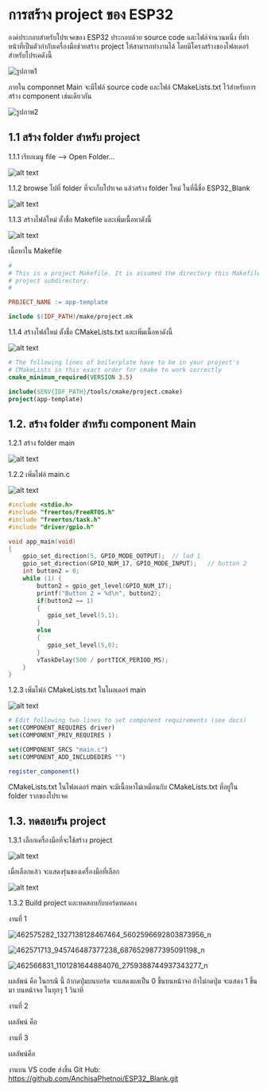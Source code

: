 # การสร้าง project ของ ESP32

องค์ประกอบสำหรับโปรเจคของ ESP32 ประกอบด้วย source code และไฟล์จำนวนหนึ่ง ที่ทำหน้าที่เป็นตัวกำกับเครื่องมือช่วยสร้าง project  ให้สามารถทำงานได้
โดยมีโครงสร้างของโฟลเดอร์สำหรับโปรเคดังนี้

![รูปภาพ1](Pictures/รูปภาพ1.png)

ภายใน componnet Main จะมีไฟล์ source code และไฟล์ CMakeLists.txt ไว้สำหรับการสร้าง component เช่นเดียวกัน

![รูปภาพ2](Pictures/รูปภาพ2.png)

## 1.1 สร้าง folder สำหรับ project


1.1.1 เรียกเมนู file --> Open Folder... 

![alt text](Pictures/image.png)

1.1.2 browse ไปที่ folder ที่จะเก็บโปรเจค แล้วสร้าง folder  ใหม่ ในที่นี้ชื่อ ESP32_Blank

![alt text](Pictures/image-1.png)

1.1.3 สร้างไฟล์ใหม่ ตั้งชื่อ  Makefile และเพิ่มเนื้อหาดังนี้

![alt text](Pictures/image-2.png)

เนื้อหาใน Makefile

``` makefile
#
# This is a project Makefile. It is assumed the directory this Makefile resides in is a
# project subdirectory.
#

PROJECT_NAME := app-template

include $(IDF_PATH)/make/project.mk
```

1.1.4 สร้างไฟล์ใหม่ ตั้งชื่อ  CMakeLists.txt และเพิ่มเนื้อหาดังนี้

![alt text](Pictures/image-3.png)

``` CMake
# The following lines of boilerplate have to be in your project's
# CMakeLists in this exact order for cmake to work correctly
cmake_minimum_required(VERSION 3.5)

include($ENV{IDF_PATH}/tools/cmake/project.cmake)
project(app-template)
```


## 1.2. สร้าง folder สำหรับ component Main

1.2.1 สร้าง folder main

![alt text](Pictures/image-4.png)


1.2.2 เพิ่มไฟล์ main.c

![alt text](Pictures/image-6.png)

```c
#include <stdio.h>
#include "freertos/FreeRTOS.h"
#include "freertos/task.h"
#include "driver/gpio.h"

void app_main(void)
{
    gpio_set_direction(5, GPIO_MODE_OUTPUT);  // led 1
    gpio_set_direction(GPIO_NUM_17, GPIO_MODE_INPUT);   // button 2
    int button2 = 0;
    while (1) {
        button2 = gpio_get_level(GPIO_NUM_17);
        printf("Button 2 = %d\n", button2);
        if(button2 == 1)
        {
           gpio_set_level(5,1);     
        }
        else
        {
           gpio_set_level(5,0);     
        }
        vTaskDelay(500 / portTICK_PERIOD_MS);
    }
}
```

1.2.3 เพิ่มไฟล์ CMakeLists.txt ในโผลเดอร์ main

![alt text](./Pictures/image-7.png)

```CMake
# Edit following two lines to set component requirements (see docs)
set(COMPONENT_REQUIRES driver)
set(COMPONENT_PRIV_REQUIRES )

set(COMPONENT_SRCS "main.c")
set(COMPONENT_ADD_INCLUDEDIRS "")

register_component()
```

CMakeLists.txt ในโฟลเดอร์ main จะมีเนื้อหาไม่เหมือนกับ CMakeLists.txt ที่อยู่ใน folder รากของโปรเจค


## 1.3. ทดสอบรัน project

1.3.1 เลือกเครื่องมือที่จะใช้สร้าง project
 
 ![alt text](./Pictures/image-8.png)

เมื่อเลือกแล้ว จะแสดงรุ่นของเครื่องมือที่เลือก

![alt text](./Pictures/image-9.png)

1.3.2  Build project และทดสอบกับบอร์ดทดลอง

งานที่ 1

![462575282_1327138128467464_5602596692803873956_n](https://github.com/user-attachments/assets/8fbe7087-e735-4039-9a4a-4c1c55d1863d)


![462571713_945746487377238_6876529877395091198_n](https://github.com/user-attachments/assets/eff3aaca-07aa-4b6a-ac01-341a52edf6fa)


![462566831_1101281644884076_2759388744937343277_n](https://github.com/user-attachments/assets/74489fd9-3598-4c20-b1e2-ede3d8e545e6)


ผลลัพน์ คือ ในกรณี นี้ ถ้ากดปุ่มบนบอร์ด จะแสดงผลเป็น 0 ขึ้นบนหน้าจอ ถ้าไม่กดปุ่ม จะแสดง 1 ขึ้นมา บนหน้าจอ ในทุกๆ 1 วินาที 






งานที่ 2




ผลลัพน์ คือ





งานที่ 3





ผลลัพน์คือ




งานบน VS code ส่งขึ้น Git Hub: https://github.com/AnchisaPhetnoi/ESP32_Blank.git
